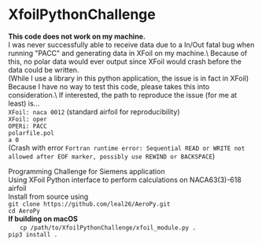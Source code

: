 # XfoilPythonChallenge

 **This code does not work on my machine.**\
  I was never successfully able to receive data due to a In/Out fatal bug when running "PACC" and generating data in XFoil on my machine.\\
  Because of this, no polar data would ever output since XFoil would crash before the data could be written.\
  (While I use a library in this python application, the issue is in fact in XFoil)\
  Because I have no way to test this code, please takes this into consideration.\\
  If interested, the path to reproduce the issue (for me at least) is...\
  `XFoil: naca 0012` (standard airfoil for reproducibility)\
  `XFoil: oper`\
  `OPERi: PACC`\
  `polarfile.pol`\
  `a 0`\
  (Crash with error `Fortran runtime error: Sequential READ or WRITE not allowed after EOF marker, possibly use REWIND or BACKSPACE`)

Programming Challenge for Siemens application\
Using XFoil Python interface to perform calculations on NACA63(3)-618 airfoil\
Install from source using\
 `git clone https://github.com/leal26/AeroPy.git`\
 `cd AeroPy`\
  **If building on macOS** \
  &nbsp;&nbsp;&nbsp;&nbsp;&nbsp;&nbsp;`cp /path/to/XfoilPythonChallenge/xfoil_module.py .`\
 `pip3 install .`
 


